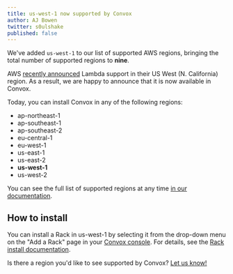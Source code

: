 ```yaml
---
title: us-west-1 now supported by Convox
author: AJ Bowen
twitter: s0ulshake
published: false
---
```


We've added `us-west-1` to our list of supported AWS regions, bringing the total number of supported regions to **nine**.

<!--more-->

AWS [recently announced](https://aws.amazon.com/about-aws/whats-new/2016/11/aws-lambda-available-in-us-west-n-california/) Lambda support in their US West (N. California) region. As a result, we are happy to announce that it is now available in Convox.

Today, you can install Convox in any of the following regions:

- ap-northeast-1
- ap-southeast-1
- ap-southeast-2
- eu-central-1
- eu-west-1
- us-east-1
- us-east-2
- **us-west-1**
- us-west-2

You can see the full list of supported regions at any time [in our documentation](https://convox.com/docs/supported-aws-regions).

## How to install

You can install a Rack in us-west-1 by selecting it from the drop-down menu on the "Add a Rack" page in your [Convox console](https://console.convox.com/). For details, see the [Rack install documentation](https://convox.com/docs/installing-a-rack/).

Is there a region you'd like to see supported by Convox? [Let us know!](https://twitter.com/goconvox)
